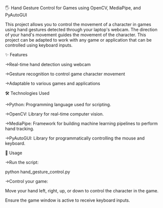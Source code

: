 🖐️ Hand Gesture Control for Games using OpenCV, MediaPipe, and PyAutoGUI

This project allows you to control the movement of a character in games using hand gestures detected through your laptop's webcam. The direction of your hand's movement guides the movement of the character. This project can be adapted to work with any game or application that can be controlled using keyboard inputs.


✨ Features

->Real-time hand detection using webcam

->Gesture recognition to control game character movement

->Adaptable to various games and applications


🛠️ Technologies Used

->Python: Programming language used for scripting.

->OpenCV: Library for real-time computer vision.

->MediaPipe: Framework for building machine learning pipelines to perform hand tracking.

->PyAutoGUI: Library for programmatically controlling the mouse and keyboard.


🚀 Usage

->Run the script:

python hand_gesture_control.py

->Control your game:

Move your hand left, right, up, or down to control the character in the game.

Ensure the game window is active to receive keyboard inputs.
